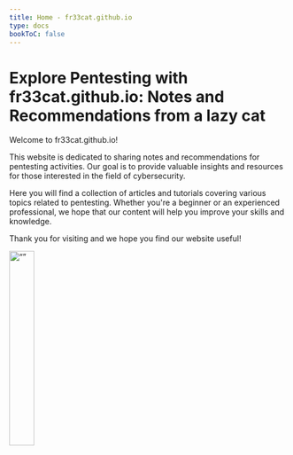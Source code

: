 ```yaml
---
title: Home - fr33cat.github.io
type: docs
bookToC: false
---
```


# Explore Pentesting with fr33cat.github.io: Notes and Recommendations from a lazy cat
Welcome to fr33cat.github.io!

This website is dedicated to sharing notes and recommendations for pentesting activities. Our goal is to provide valuable insights and resources for those interested in the field of cybersecurity.

Here you will find a collection of articles and tutorials covering various topics related to pentesting. Whether you're a beginner or an experienced professional, we hope that our content will help you improve your skills and knowledge.

Thank you for visiting and we hope you find our website useful!

<img src="logo.png" alt= “” width="30%" height="30%">
